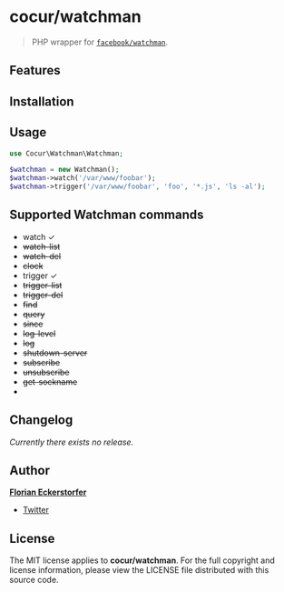cocur/watchman
==============

> PHP wrapper for [`facebook/watchman`](https://github.com/facebook/watchman).


Features
--------


Installation
------------


Usage
-----

```php
use Cocur\Watchman\Watchman;

$watchman = new Watchman();
$watchman->watch('/var/www/foobar');
$watchman->trigger('/var/www/foobar', 'foo', '*.js', 'ls -al');
```


Supported Watchman commands
---------------------------

- watch ✓
- ~~watch-list~~
- ~~watch-del~~
- ~~clock~~
- trigger ✓
- ~~trigger-list~~
- ~~trigger-del~~
- ~~find~~
- ~~query~~
- ~~since~~
- ~~log-level~~
- ~~log~~
- ~~shutdown-server~~
- ~~subscribe~~
- ~~unsubscribe~~
- ~~get-sockname~~
-

Changelog
---------

*Currently there exists no release.*


Author
------

[**Florian Eckerstorfer**](http://florian.ec)

- [Twitter](http://twitter.com/Florian_)


License
-------

The MIT license applies to **cocur/watchman**. For the full copyright and license information, please view the LICENSE file distributed with this source code.
